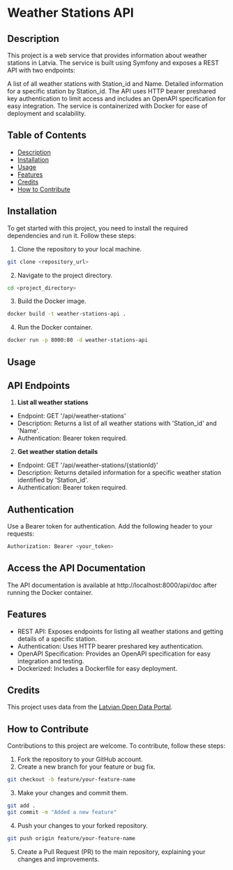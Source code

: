 # Weather Stations API

## Description

This project is a web service that provides information about weather stations in Latvia. The service is built using Symfony and exposes a REST API with two endpoints:

A list of all weather stations with Station_id and Name.
Detailed information for a specific station by Station_id.
The API uses HTTP bearer preshared key authentication to limit access and includes an OpenAPI specification for easy integration. The service is containerized with Docker for ease of deployment and scalability.

## Table of Contents

- [Description](#description)
- [Installation](#installation)
- [Usage](#usage)
- [Features](#features)
- [Credits](#credits)
- [How to Contribute](#how-to-contribute)

## Installation

To get started with this project, you need to install the required dependencies and run it. Follow these steps:

1. Clone the repository to your local machine.

```bash
git clone <repository_url>
```

2. Navigate to the project directory.

```bash
cd <project_directory>
```

3. Build the Docker image.

```bash
docker build -t weather-stations-api .
```

4. Run the Docker container.

```bash
docker run -p 8000:80 -d weather-stations-api
```

## Usage

## API Endpoints

1. **List all weather stations**
* Endpoint: GET '/api/weather-stations'
* Description: Returns a list of all weather stations with 'Station_id' and 'Name'.
* Authentication: Bearer token required.

2. **Get weather station details**
* Endpoint: GET '/api/weather-stations/{stationId}'
* Description: Returns detailed information for a specific weather station identified by 'Station_id'.
* Authentication: Bearer token required.

## Authentication

Use a Bearer token for authentication. Add the following header to your requests:
```bash
Authorization: Bearer <your_token>
```
## Access the API Documentation

The API documentation is available at http://localhost:8000/api/doc after running the Docker container.

## Features

* REST API: Exposes endpoints for listing all weather stations and getting details of a specific station.
* Authentication: Uses HTTP bearer preshared key authentication.
* OpenAPI Specification: Provides an OpenAPI specification for easy integration and testing.
* Dockerized: Includes a Dockerfile for easy deployment.

## Credits

This project uses data from the [Latvian Open Data Portal](https://data.gov.lv/dati/lv/dataset/hidrometeorologiskie-noverojumi/resource/c32c7afd-0d05-44fd-8b24-1de85b4bf11d).

## How to Contribute

Contributions to this project are welcome. To contribute, follow these steps:

1. Fork the repository to your GitHub account.
2. Create a new branch for your feature or bug fix.

```bash
git checkout -b feature/your-feature-name
```

3. Make your changes and commit them.

```bash
git add .
git commit -m "Added a new feature"
```

4. Push your changes to your forked repository.

```bash 
git push origin feature/your-feature-name
```

5. Create a Pull Request (PR) to the main repository, explaining your changes and improvements.
